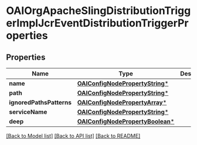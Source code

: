 # OAIOrgApacheSlingDistributionTriggerImplJcrEventDistributionTriggerProperties

## Properties
Name | Type | Description | Notes
------------ | ------------- | ------------- | -------------
**name** | [**OAIConfigNodePropertyString***](OAIConfigNodePropertyString.md) |  | [optional] 
**path** | [**OAIConfigNodePropertyString***](OAIConfigNodePropertyString.md) |  | [optional] 
**ignoredPathsPatterns** | [**OAIConfigNodePropertyArray***](OAIConfigNodePropertyArray.md) |  | [optional] 
**serviceName** | [**OAIConfigNodePropertyString***](OAIConfigNodePropertyString.md) |  | [optional] 
**deep** | [**OAIConfigNodePropertyBoolean***](OAIConfigNodePropertyBoolean.md) |  | [optional] 

[[Back to Model list]](../README.md#documentation-for-models) [[Back to API list]](../README.md#documentation-for-api-endpoints) [[Back to README]](../README.md)


